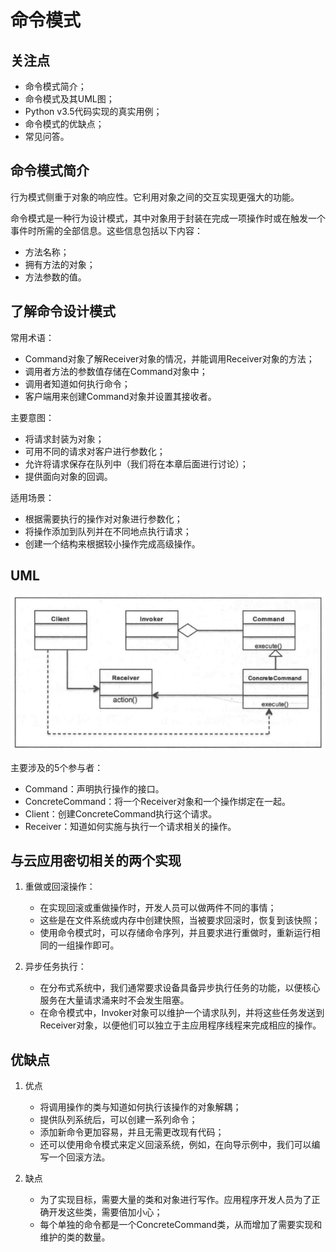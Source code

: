 # 命令模式

## 关注点

- 命令模式简介；
- 命令模式及其UML图；
- Python v3.5代码实现的真实用例；
- 命令模式的优缺点；
- 常见问答。

## 命令模式简介

行为模式侧重于对象的响应性。它利用对象之间的交互实现更强大的功能。

命令模式是一种行为设计模式，其中对象用于封装在完成一项操作时或在触发一个事件时所需的全部信息。这些信息包括以下内容：

- 方法名称；
- 拥有方法的对象；
- 方法参数的值。

## 了解命令设计模式

常用术语：

- Command对象了解Receiver对象的情况，并能调用Receiver对象的方法；
- 调用者方法的参数值存储在Command对象中；
- 调用者知道如何执行命令；
- 客户端用来创建Command对象并设置其接收者。

主要意图：

- 将请求封装为对象；
- 可用不同的请求对客户进行参数化；
- 允许将请求保存在队列中（我们将在本章后面进行讨论）；
- 提供面向对象的回调。

适用场景：

- 根据需要执行的操作对对象进行参数化；
- 将操作添加到队列并在不同地点执行请求；
- 创建一个结构来根据较小操作完成高级操作。

## UML

![UML图](./img/UML.png)

主要涉及的5个参与者：

- Command：声明执行操作的接口。
- ConcreteCommand：将一个Receiver对象和一个操作绑定在一起。
- Client：创建ConcreteCommand执行这个请求。
- Receiver：知道如何实施与执行一个请求相关的操作。

## 与云应用密切相关的两个实现

1. 重做或回滚操作：

    - 在实现回滚或重做操作时，开发人员可以做两件不同的事情；
    - 这些是在文件系统或内存中创建快照，当被要求回滚时，恢复到该快照；
    - 使用命令模式时，可以存储命令序列，并且要求进行重做时，重新运行相同的一组操作即可。

2. 异步任务执行：

    - 在分布式系统中，我们通常要求设备具备异步执行任务的功能，以便核心服务在大量请求涌来时不会发生阻塞。
    - 在命令模式中，Invoker对象可以维护一个请求队列，并将这些任务发送到Receiver对象，以便他们可以独立于主应用程序线程来完成相应的操作。

## 优缺点

1. 优点

    - 将调用操作的类与知道如何执行该操作的对象解耦；
    - 提供队列系统后，可以创建一系列命令；
    - 添加新命令更加容易，并且无需更改现有代码；
    - 还可以使用命令模式来定义回滚系统，例如，在向导示例中，我们可以编写一个回滚方法。

2. 缺点

     - 为了实现目标，需要大量的类和对象进行写作。应用程序开发人员为了正确开发这些类，需要倍加小心；
     - 每个单独的命令都是一个ConcreteCommand类，从而增加了需要实现和维护的类的数量。
